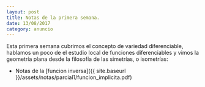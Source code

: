 ```yaml
---
layout: post
title: Notas de la primera semana.
date: 13/08/2017
category: anuncio
---
```


Esta primera semana cubrimos el concepto de variedad diferenciable, hablamos
un poco de el estudio local de funciones diferenciables y vimos la geometría
plana desde la filosofía de las simetrías, o isometrías:

* Notas de la [funcion inversa]({{ site.baseurl }}/assets/notas/parcial1/funcion_implicita.pdf)
